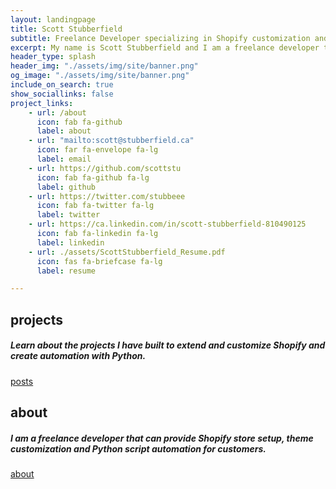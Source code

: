 ```yaml
---
layout: landingpage
title: Scott Stubberfield 
subtitle: Freelance Developer specializing in Shopify customization and Python automation
excerpt: My name is Scott Stubberfield and I am a freelance developer that can provide Shopify store setup, theme customization and Python script automation for customers.
header_type: splash
header_img: "./assets/img/site/banner.png"
og_image: "./assets/img/site/banner.png"
include_on_search: true
show_sociallinks: false
project_links:
    - url: /about
      icon: fab fa-github
      label: about
    - url: "mailto:scott@stubberfield.ca"
      icon: far fa-envelope fa-lg
      label: email
    - url: https://github.com/scottstu
      icon: fab fa-github fa-lg
      label: github
    - url: https://twitter.com/stubbeee
      icon: fab fa-twitter fa-lg
      label: twitter
    - url: https://ca.linkedin.com/in/scott-stubberfield-810490125
      icon: fab fa-linkedin fa-lg
      label: linkedin
    - url: ./assets/ScottStubberfield_Resume.pdf
      icon: fas fa-briefcase fa-lg
      label: resume

---
```

<!--
you can find more font awesome icons here:
https://fontawesome.com/search?m=free&o=r
-->

<!--
<div class="text-center my-4">
  <a class="btn btn-primary btn-lg my-3 text-white" href="./docs" role="button">Read the docs</a>
</div>
-->

<div class="text-center my-4 py-5 px-3 bg-primary rounded-lg chulapa-overlay-img"  style="
background-image: url(https://dieghernan.github.io/chulapa/assets/img/iconbanner/github.svg)">
  <p><i class="fas fa-code fa-3x"></i></p>
  <h2 class="font-weight-light py-3">projects</h2>
  <h5 class="font-weight-light py-2">Learn about the projects I have built to extend and customize Shopify and create automation with Python.</h5>
  <a class="btn btn-outline-secondary btn-sm my-3 text-white" href="/posts" role="button">posts</a>
</div>
<div class="text-center my-4 py-5 px-3 bg-primary  rounded-lg chulapa-overlay-img" style="background-repeat: repeat;
background-size: auto;
background-image: url(https://dieghernan.github.io/chulapa/assets/img/iconbanner/banner.svg)">
  <p><i class="fas fa-rocket fa-3x"></i></p>
  <h2 class="font-weight-light  py-3">about</h2>
  <h5 class="font-weight-light py-2">I am a freelance developer that can provide Shopify store setup, theme customization and Python script automation for customers.</h5>
  <a class="btn btn-outline-secondary btn-sm my-3 text-white" href="/about" role="button">about</a>
</div>

<!---
<div class="text-center my-4 py-5 px-3 bg-primary rounded-lg chulapa-overlay-img"  style="
background-image: url(https://dieghernan.github.io/chulapa/assets/img/iconbanner/palette.svg)">
  <p><i class="fas fa-cogs fa-3x"></i></p>
  <h2 class="font-weight-light py-3">One theme, a thousand looks</h2>
  <h5 class="font-weight-light py-2">Bootstrap 4 inside! Use Bootstrap theming, any of our 14+ skins or the Chulapa autothemer</h5>
</div>
<div class="text-center my-4 py-5 px-3 bg-primary  rounded-lg chulapa-overlay-img"  style="background-image:  url(https://dieghernan.github.io/chulapa/assets/img/iconbanner/th.svg)">
  <p><i class="fas fa-puzzle-piece fa-3x"></i></p>
  <h2 class="font-weight-light py-3">Layouts for everything</h2>
  <h5 class="font-weight-light py-2">Blogs, portfolios, projects, archives, image galleries... Use our collection of built-in layouts with lots of additional components</h5>
</div>

Click [**Use this template**](https://github.com/dieghernan/chulapa-101/generate) button above for cloning this repo and get started with [Chulapa Jekyll theme](https://github.com/dieghernan/chulapa).

Contains basic configuration to get you a site with:

- Sample posts and [paginated blog index](./blog/).
- Sample collection with Markdown and kramdown cheatsheets and [collection index](./cheatsheets).
- Archive pages for posts grouped by year, category, and tag.
- Demo page with the different Bootstrap components and how they look with the actual skin settings.
- Sample 404 page.
- Site search with Lunr.
- Sample `_config` with minimal configuration. `primary` color is set to <span class="text-primary">LightSkyBlue</span> and `autothemer` is enabled. [Learn how to customize your site](https://dieghernan.github.io/chulapa/docs/03-theming).
- Sample `algolia-search.yml` for using Algolia+GitHub Actions.
- Sample files for extending the theme with your own scripts and css.

On addition, `jekyll-sitemap` generates your sitemap on [./sitemap.xml](./sitemap.xml), and Chulapa generates an Atom feed on [./atom.xml](./atom.xml) and a RSS 2.0 feed on [./rss.xml](./rss.xml).

[Configure as necessary](https://dieghernan.github.io/chulapa/docs/02-config) and replace sample content with your own.
--->
